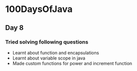 # 100DaysOfJava

## Day 8

### Tried solving following questions

* Learnt about function and encapsulations
* Learnt about variable scope in java
* Made custom functions for power and increment function